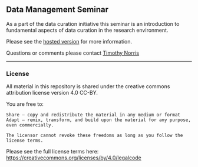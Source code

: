 ## Data Management Seminar

As a part of the data curation initiative this seminar is an introduction to fundamental aspects of data curation in the research environment.

Please see the [hosted version](https://umiamilibraries.github.io/courses-and-workshops/Data-Management-Seminar/syllabus.html) for more information.

Questions or comments please contact [Timothy Norris](mailto:tnorris@miami.edu)

---

### License

All material in this repository is shared under the creative commons attribution license version 4.0 CC-BY. 

You are free to:

    Share — copy and redistribute the material in any medium or format
    Adapt — remix, transform, and build upon the material for any purpose, even commercially.

    The licensor cannot revoke these freedoms as long as you follow the license terms.

Please see the full license terms here: https://creativecommons.org/licenses/by/4.0/legalcode
